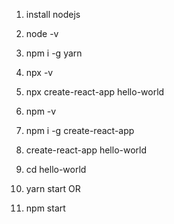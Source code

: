 1. install nodejs
2. node -v
3. npm i -g yarn

4. npx -v 
5. npx create-react-app hello-world 

4. npm -v
5. npm i -g create-react-app
6. create-react-app hello-world

7. cd hello-world
8. yarn start 
OR
8. npm start
